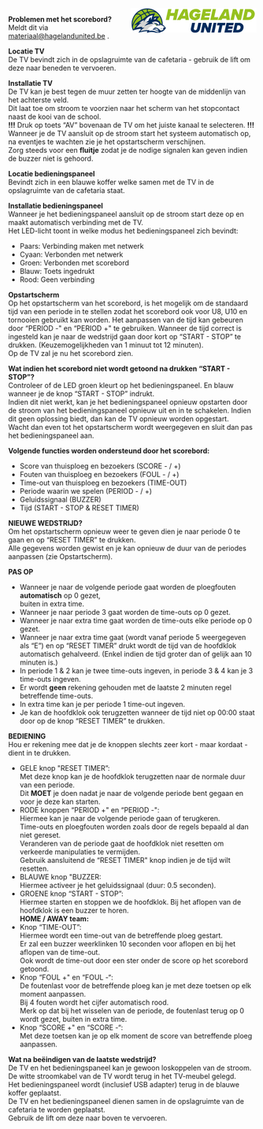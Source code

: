 <img align="right" width="256" height="50" src="image/logo.svg">

**Problemen met het scorebord?**<br />
Meldt dit via <materiaal@hagelandunited.be> .<br />

**Locatie TV**<br />
De TV bevindt zich in de opslagruimte van de cafetaria - gebruik de lift om deze naar beneden te vervoeren.<br />

**Installatie TV**<br />
De TV kan je best tegen de muur zetten ter hoogte van de middenlijn van het achterste veld.<br /> 
Dit laat toe om stroom te voorzien naar het scherm van het stopcontact naast de kooi van de school.<br />
**!!!** Druk op toets “AV” bovenaan de TV om het juiste kanaal te selecteren. **!!!**<br />
Wanneer je de TV aansluit op de stroom start het systeem automatisch op,<br />
na eventjes te wachten zie je het opstartscherm verschijnen.<br />
Zorg steeds voor een **fluitje** zodat je de nodige signalen kan geven indien de buzzer niet is gehoord.<br />

**Locatie bedieningspaneel**<br />
Bevindt zich in een blauwe koffer welke samen met de TV in de opslagruimte van de cafetaria staat.<br />

**Installatie bedieningspaneel**<br />
Wanneer je het bedieningspaneel aansluit op de stroom start deze op en maakt automatisch verbinding met de TV.<br />
Het LED-licht toont in welke modus het bedieningspaneel zich bevindt:
-  Paars: Verbinding maken met netwerk<br />
-  Cyaan: Verbonden met netwerk<br />
-  Groen: Verbonden met scorebord<br />
-  Blauw: Toets ingedrukt<br />
-  Rood: Geen verbinding<br />

**Opstartscherm**<br />
Op het opstartscherm van het scorebord, is het mogelijk om de standaard tijd van een periode in te stellen zodat het scorebord ook voor U8, U10 en tornooien gebruikt kan worden. Het aanpassen van de tijd kan gebeuren door “PERIOD -" en “PERIOD +" te gebruiken. Wanneer de tijd correct is ingesteld kan je naar de wedstrijd gaan door kort op “START - STOP” te drukken. (Keuzemogelijkheden van 1 minuut tot 12 minuten).<br />
Op de TV zal je nu het scorebord zien.<br />

**Wat indien het scorebord niet wordt getoond na drukken “START - STOP”?**<br />
Controleer of de LED groen kleurt op het bedieningspaneel. En blauw wanneer je de knop “START - STOP” indrukt.<br />
Indien dit niet werkt, kan je het bedieningspaneel opnieuw opstarten door de stroom van het bedieningspaneel opnieuw uit en in te schakelen. Indien dit geen oplossing biedt, dan kan de TV opnieuw worden opgestart.<br /> Wacht dan even tot het opstartscherm wordt weergegeven en sluit dan pas het bedieningspaneel aan.<br />

**Volgende functies worden ondersteund door het scorebord:**
-  Score van thuisploeg en bezoekers (SCORE - / +)<br />
-  Fouten van thuisploeg en bezoekers (FOUL - / +)<br />
-  Time-out van thuisploeg en bezoekers (TIME-OUT)<br />
-  Periode waarin we spelen (PERIOD - / +)<br />
-  Geluidssignaal (BUZZER)<br />
-  Tijd (START - STOP  &  RESET TIMER)<br />

**NIEUWE WEDSTRIJD?**<br />
Om het opstartscherm opnieuw weer te geven dien je naar periode 0 te gaan en op “RESET TIMER” te drukken.<br />
Alle gegevens worden gewist en je kan opnieuw de duur van de periodes aanpassen (zie Opstartscherm).<br />

**PAS OP**
- Wanneer je naar de volgende periode gaat worden de ploegfouten **automatisch** op 0 gezet,<br />
  buiten in extra time.<br />
- Wanneer je naar periode 3 gaat worden de time-outs op 0 gezet.<br />
- Wanneer je naar extra time gaat worden de time-outs elke periode op 0 gezet.<br />
- Wanneer je naar extra time gaat (wordt vanaf periode 5 weergegeven als “E”) en op “RESET TIMER” drukt wordt de tijd van de hoofdklok automatisch gehalveerd. (Enkel indien de tijd groter dan of gelijk aan 10 minuten is.)<br />
- In periode 1 & 2 kan je twee time-outs ingeven, in periode 3 & 4 kan je 3 time-outs ingeven.<br />
- Er wordt **geen** rekening gehouden met de laatste 2 minuten regel betreffende time-outs.<br />
- In extra time kan je per periode 1 time-out ingeven.<br />
- Je kan de hoofdklok ook terugzetten wanneer de tijd niet op 00:00 staat door op de knop “RESET TIMER” te drukken.<br />

**BEDIENING**<br />
Hou er rekening mee dat je de knoppen slechts zeer kort - maar kordaat - dient in te drukken.<br />
 -  GELE knop "RESET TIMER”:<br />
	Met deze knop kan je de hoofdklok terugzetten naar de normale duur van een periode.<br />
	Dit **MOET** je doen nadat je naar de volgende periode bent gegaan en voor je deze kan starten.<br />
 -  RODE knoppen “PERIOD +" en “PERIOD -":<br />
	Hiermee kan je naar de volgende periode gaan of terugkeren.<br />
	Time-outs en ploegfouten worden zoals door de regels bepaald al dan niet gereset.<br />
	Veranderen van de periode gaat de hoofdklok niet resetten om verkeerde manipulaties te vermijden.<br />
	Gebruik aansluitend de “RESET TIMER" knop indien je de tijd wilt resetten.<br />
 -  BLAUWE knop "BUZZER:<br />
    Hiermee activeer je het geluidssignaal (duur: 0.5 seconden).
 -  GROENE knop “START - STOP”:<br />
	Hiermee starten en stoppen we de hoofdklok. Bij het aflopen van de hoofdklok is een buzzer te horen.<br />
    **HOME / AWAY team:**<br />
 -  Knop “TIME-OUT”:<br />
	Hiermee wordt een time-out van de betreffende ploeg gestart.<br />
	Er zal een buzzer weerklinken 10 seconden voor aflopen en bij het aflopen van de time-out. <br />
	Ook wordt de time-out door een ster onder de score op het scorebord getoond.<br />
 -  Knop “FOUL +" en “FOUL -“:<br />
	De foutenlast voor de betreffende ploeg kan je met deze toetsen op elk moment aanpassen.<br />
	Bij 4 fouten wordt het cijfer automatisch rood.<br />
	Merk op dat bij het wisselen van de periode, de foutenlast terug op 0 wordt gezet, buiten in extra time.<br />
 -  Knop “SCORE +" en “SCORE -“:<br />
	Met deze toetsen kan je op elk moment de score van betreffende ploeg aanpassen.<br />

**Wat na beëindigen van de laatste wedstrijd?**<br />
De TV en het bedieningspaneel kan je gewoon loskoppelen van de stroom. <br />
De witte stroomkabel van de TV wordt terug in het TV-meubel gelegd.<br />
Het bedieningspaneel wordt (inclusief USB adapter) terug in de blauwe koffer geplaatst.<br />
De TV en het bedieningspaneel dienen samen in de opslagruimte van de cafetaria te worden geplaatst.<br />
Gebruik de lift om deze naar boven te vervoeren.